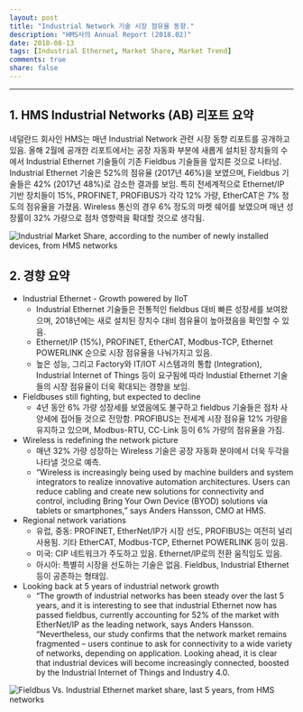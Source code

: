 ```yaml
---
layout: post
title: "Industrial Network 기술 시장 점유율 동향."
description: "HMS사의 Annual Report (2018.02)"
date: 2018-08-13
tags: [Industrial Ethernet, Market Share, Market Trend]
comments: true
share: false
---
```


--- 
## 1. HMS Industrial Networks (AB) 리포트 요약

네덜란드 회사인 HMS는 매년 Industrial Network 관련 시장 동향 리포트를 공개하고 있음.
올해 2월에 공개한 리포트에서는 공장 자동화 부분에 새롭게 설치된 장치들의 수에서 Industrial Ethernet 기술들이 기존 Fieldbus 기술들을 앞지른 것으로 나타남. 
Industrial Ethernet 기술은 52%의 점유율 (2017년 46%)을 보였으며, Fieldbus 기술들은 42% (2017년 48%)로 감소한 결과를 보임. 
특히 전세계적으로 Ethernet/IP 기반 장치들이 15%, PROFINET, PROFIBUS가 각각 12% 가량, EtherCAT은 7% 정도의 점유율을 가졌음. 
Wireless 통신의 경우 6% 정도의 마켓 쉐어를 보였으며 매년 성장률이 32% 가량으로 점차 영향력을 확대할 것으로 생각됨. 

![Industrial Market Share, according to the number of newly installed devices, from HMS networks]({{https://duo821228.github.io}}/assets/img/network-shares-according-to-hms-2018.jpg)

## 2. 경향 요약

* Industrial Ethernet - Growth powered by IIoT
    * Industrial Ethernet 기술들은 전통적인 fieldbus 대비 빠른 성장세를 보여왔으며, 2018년에는 새로 설치된 장치수 대비 점유율이 높아졌음을 확인할 수 있음.
    * Ethernet/IP (15%), PROFINET, EtherCAT, Modbus-TCP, Ethernet POWERLINK 순으로 시장 점유율을 나눠가지고 있음. 
    * 높은 성능, 그리고 Factory와 IT/IOT 시스템과의 통합 (Integration), Industrial Internet of Things 등이 요구됨에 따라 Industial Ethernet 기술들의 시장 점유율이 
더욱 확대되는 경향을 보임.
* Fieldbuses still fighting, but expected to decline
    * 4년 동안 6% 가량 성장세를 보였음에도 불구하고 fieldbus 기술들은 점차 사양세에 접어들 것으로 전망함. 
PROFIBUS는 전세계 시장 점유율 12% 가량을 유지하고 있으며, Modbus-RTU, CC-Link 등이 6% 가량의 점유율을 가짐. 
* Wireless is redefining the network picture
    * 매년 32% 가량 성장하는 Wireless 기술은 공장 자동화 분야에서 더욱 두각을 나타낼 것으로 예측.
    * “Wireless is increasingly being used by machine builders and system integrators to realize innovative automation architectures. Users can reduce cabling and create new solutions for connectivity and control, including Bring Your Own Device (BYOD) solutions via tablets or smartphones,” says Anders Hansson, CMO at HMS.
* Regional network variations
    * 유럽, 중동: PROFINET, EtherNet/IP가 시장 선도, PROFIBUS는 여전히 널리 사용됨. 기타 EtherCAT, Modbus-TCP, Ethernet POWERLINK 등이 있음.
    * 미국: CIP 네트워크가 주도하고 있음. Ethernet/IP로의 전환 움직임도 있음.
    * 아시아: 특별히 시장을 선도하는 기술은 없음. Fieldbus, Industrial Ethernet 등이 공존하는 형태임.
* Looking back at 5 years of industrial network growth
    * “The growth of industrial networks has been steady over the last 5 years, and it is interesting to see that industrial Ethernet now has passed fieldbus, currently accounting for 52% of the market with EtherNet/IP as the leading network, says Anders Hansson.
“Nevertheless, our study confirms that the network market remains fragmented – users continue to ask for connectivity to a wide variety of networks, depending on application. Looking ahead, it is clear that industrial devices will become increasingly connected, boosted by the Industrial Internet of Things and Industry 4.0. 

![Fieldbus Vs. Industrial Ethernet market share, last 5 years, from HMS networks]({{https://duo821228.github.io}}/assets/img/network-shares-according-to-hms-2018.jpg)
